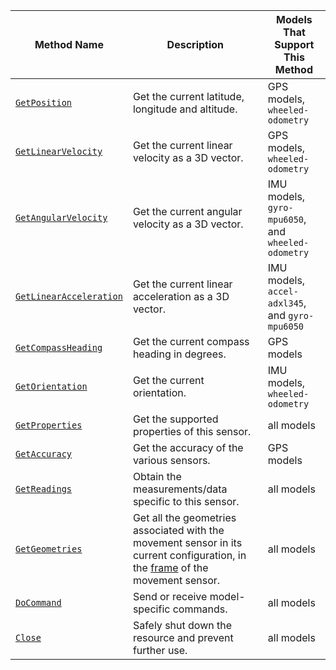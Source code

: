 <!-- prettier-ignore -->
Method Name | Description | Models That Support This Method
----------- | ----------- | -------------------------------
[`GetPosition`](/machine/components/movement-sensor/#getposition) | Get the current latitude, longitude and altitude. | GPS models, `wheeled-odometry`
[`GetLinearVelocity`](/machine/components/movement-sensor/#getlinearvelocity) | Get the current linear velocity as a 3D vector. | GPS models, `wheeled-odometry`
[`GetAngularVelocity`](/machine/components/movement-sensor/#getangularvelocity) | Get the current angular velocity as a 3D vector. | IMU models, `gyro-mpu6050`, and `wheeled-odometry`
[`GetLinearAcceleration`](/machine/components/movement-sensor/#getlinearacceleration) | Get the current linear acceleration as a 3D vector. | IMU models,  `accel-adxl345`, and `gyro-mpu6050`
[`GetCompassHeading`](/machine/components/movement-sensor/#getcompassheading) | Get the current compass heading in degrees. | GPS models
[`GetOrientation`](/machine/components/movement-sensor/#getorientation) | Get the current orientation. | IMU models, `wheeled-odometry`
[`GetProperties`](/machine/components/movement-sensor/#getproperties) | Get the supported properties of this sensor. | all models
[`GetAccuracy`](/machine/components/movement-sensor/#getaccuracy) | Get the accuracy of the various sensors. | GPS models
[`GetReadings`](/machine/components/movement-sensor/#getreadings) | Obtain the measurements/data specific to this sensor. | all models
[`GetGeometries`](/machine/components/movement-sensor/#getgeometries) | Get all the geometries associated with the movement sensor in its current configuration, in the [frame](/machine/services/frame-system/) of the movement sensor. | all models
[`DoCommand`](/machine/components/movement-sensor/#docommand) | Send or receive model-specific commands. | all models
[`Close`](/machine/components/movement-sensor/#close) | Safely shut down the resource and prevent further use. | all models
